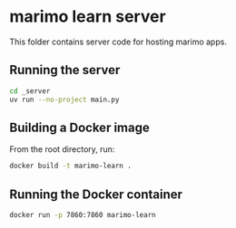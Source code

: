 # marimo learn server

This folder contains server code for hosting marimo apps.

## Running the server

```bash
cd _server
uv run --no-project main.py
```

## Building a Docker image

From the root directory, run:

```bash
docker build -t marimo-learn .
```

## Running the Docker container

```bash
docker run -p 7860:7860 marimo-learn
```
